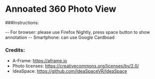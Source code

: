 # Annoated 360 Photo View

###Instructions:

-- For browser: please use Firefox Nightly, press space button to show annotation
-- Smartphone: can use Google Cardboad

### Credits:

- A-Frame: https://aframe.io
- Photo licenses: https://creativecommons.org/licenses/by/2.0/
- IdeaSpace: https://github.com/IdeaSpaceVR/IdeaSpace
